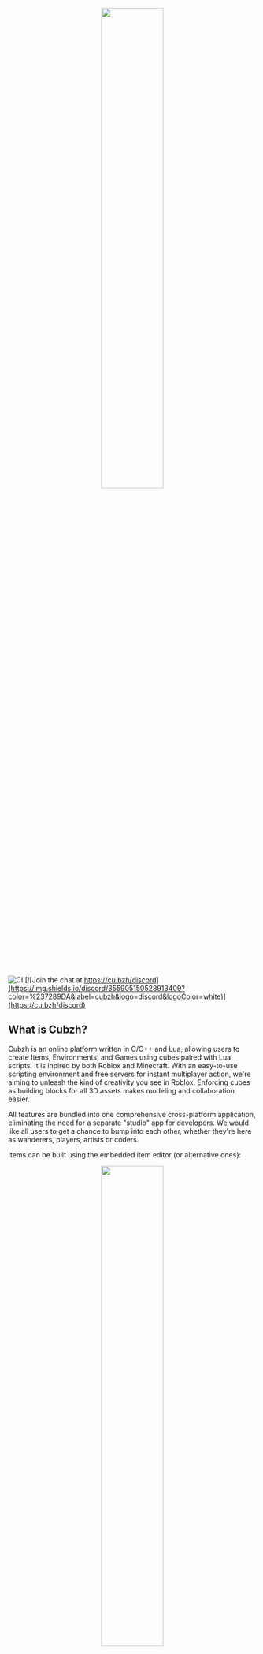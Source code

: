 <picture>
  <source media="(prefers-color-scheme: dark)" srcset="misc/logo_and_name_light.svg">
  <source media="(prefers-color-scheme: light)" srcset="misc/logo_and_name_dark.svg">
<p align="center">
  <img width=50% alt="" src="misc/logo_and_name_dark.svg">
</p>
</picture>

![CI](https://github.com/cubzh/cubzh/actions/workflows/ci.yml/badge.svg?branch=main)
[![Join the chat at https://cu.bzh/discord](https://img.shields.io/discord/355905150528913409?color=%237289DA&label=cubzh&logo=discord&logoColor=white)](https://cu.bzh/discord)

## What is Cubzh?

Cubzh is an online platform written in C/C++ and Lua, allowing users to create Items, Environments, and Games using cubes paired with Lua scripts. It is inpired by both Roblox and Minecraft. With an easy-to-use scripting environment and free servers for instant multiplayer action, we're aiming to unleash the kind of creativity you see in Roblox. Enforcing cubes as building blocks for all 3D assets makes modeling and collaboration easier.

All features are bundled into one comprehensive cross-platform application, eliminating the need for a separate "studio" app for developers. We would like all users to get a chance to bump into each other, whether they're here as wanderers, players, artists or coders. 

Items can be built using the embedded item editor (or alternative ones):

<p align="center">
<img width=50% alt="" src="misc/img/bird.gif">
</p>

Scripts can be edited from within the app too:

<p align="center">
<img width=50% alt="" src="misc/img/bird2.gif">
</p>

[Cubzh API documentation](https://docs.cu.bzh) is generated from the [lua](https://github.com/cubzh/cubzh/tree/main/lua) folder in that repository.


### Supported platforms

Cubzh runs on **mobile** (iOS, Android), **desktop** (Windows, macOS) & **web browsers** (Chrome, Firefox, Safari, Edge). It's an all-in-one application embedding its execution sandbox, an item editor, a world editor and a code editor.


## Development

Cubzh is in active development, in public Alpha since June 2021.

Most communication among contributors, players, and creators takes place on our [official Discord server](https://cu.bzh/discord).

### Open Source

The main components of Cubzh are now open source (C engine, CLI, Lua modules, `.3zh` file format). Some glue components & server apps are still close source though. We're trying to get rid of moving parts and embedded secrets and will be open sourcing these parts over time.

### Open Distribution

Even though we're officially maintaining native Cubzh clients (iOS, Android, Windows, macOS), we would like creators to be able to distribute their Worlds via custom web domains. We're almost there, please contact us if you're interested in that feature.

### Core Features / Progression

⚠️ Features not listed in any particular order.

| Feature | Progression | Comments |
| ------------- | :-----: | ------------- |
| Cross-Plarform  | ✅ | Supported platforms: iOS, Android, Windows, macOS, web browsers (Chrome & Firefox) |
| Avatars | ✅ | |
| Lua Scripting Environment  | ✅ |Controls, Cameras, Physics/Collisions, Rays, Schedulers, Data Store, Real-time communication, HTTP Client, AI APIs, Sounds, Lights & Shadows, Modules|
| Item Editor  | ✅ | Add/Remove/Replace cubes, Items made out of multiple shapes |
| Wearable Editor  | ✅ | Templated Item Editor, positioning, dedicated gallery |
| File Import / Export | ✅ |.3zh, .vox|
| World Editor  | ⚙️ 20% | work in progress |
| Animation Editor  | ⚙️ 10% | Nothing in place visually, but backend almost in place for animations. |
| Friends | ⚙️ 50% |Friend requests, Profile screens. TODO: online statuses|
| Chat | ⚙️ 50% |Ingame chat console in place though we need a minimized view for it. Async chat groups to be implemented.|
| Marketplace | ⚙️ 10% |  Gallery in place but impossible to sell items yet |
| Localization | 📋| TODO |
| Parties / Matchmaking | 📋| TODO |
| Onboarding / Tutorials | 📋| TODO |
| Home Editor | 📋| TODO (for users to edit their homes, templated World Editor) |


Download Cubzh on: 
- [Steam](https://store.steampowered.com/app/1386770/Cubzh_Open_Alpha/)
- [iOS](https://apps.apple.com/th/app/cubzh/id1478257849)
- [Android](https://play.google.com/store/apps/details?id=com.voxowl.pcubes.android&hl=en&gl=US&pli=1)
- [Epic Game Store](https://store.epicgames.com/fr/p/cubzh-3cc767)
- [On Web](https://app.cu.bzh)


